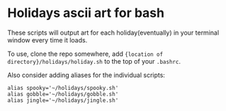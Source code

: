 # Holidays ascii art for bash

These scripts will output art for each holiday(eventually) in your terminal window every time it loads.

To use, clone the repo somewhere, add `{location of directory}/holidays/holiday.sh` to the top of your `.bashrc`.

Also consider adding aliases for the individual scripts:
```
alias spooky='~/holidays/spooky.sh'
alias gobble='~/holidays/gobble.sh'
alias jingle='~/holidays/jingle.sh'
```
